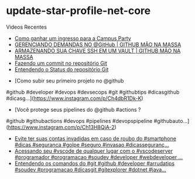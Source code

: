 # update-star-profile-net-core

Videos Recentes
<!-- YOUTUBE:START -->
- [Como ganhar um ingresso para a Campus Party](https://www.youtube.com/watch?v=V5V5Sb_T03Y)
- [GERENCIANDO DEMANDAS NO @GitHub  | GITHUB MÃO NA MASSA](https://www.youtube.com/watch?v=KR6A8iEorHk)
- [ARMAZENANDO SUA CHAVE SSH EM UM VAULT | GITHUB MÃO NA MASSA](https://www.youtube.com/watch?v=y7e3ErKNfvU)
- [Fazendo um commit no repositório Git](https://www.youtube.com/watch?v=DPGj4ferbvU)
- [Entendendo o Status do repositório Git](https://www.youtube.com/watch?v=_MIsgaaHL8E)
<!-- YOUTUBE:END -->

<!-- INSTA:START -->
- [Como subir seu primeiro projeto no @github 

#github #developer #devops #devsecops #git #githubtips #dicasgithub #dicasg...](https://www.instagram.com/p/Ch4dbR1Dk-K)
- [Você protege seus pipelines do @github #actions ?

#github #githubactions #devops #pipelines #devopspipeline #githubauto...](https://www.instagram.com/p/Ch13H8QjA-2)
- [Evite ter suas contas invadidas em caso de roubo do #smartphone #dicas #seguranca #golpe #seguro #invasao #dicasseguranç...](https://www.instagram.com/p/ChcNPxbjSc3)
- [Acessando seu #vscode de qualquer lugar com o #vscodeserver  #programador #programacao #soudev #developer #webdeveloper ...](https://www.instagram.com/p/ChZjbvijpif)
- [Entendendo os comandos do #git  #github #developer #arrudatips #soudev #programacao #dicasgit #gitexplorer #dotnet #java...](https://www.instagram.com/p/ChW_wwhjd9K)
<!-- INSTA:END -->
